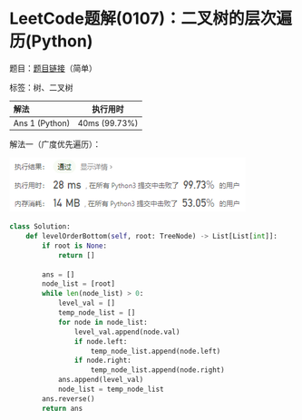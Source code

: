 # LeetCode题解(0107)：二叉树的层次遍历(Python)

题目：[题目链接](https://leetcode-cn.com/problems/binary-tree-level-order-traversal-ii/)（简单）

标签：树、二叉树

| 解法           | 执行用时      |
| :------------- | ------------- |
| Ans 1 (Python) | 40ms (99.73%) |

解法一（广度优先遍历）：

![LeetCode题解(0107)：截图](LeetCode题解(0107)：截图.png)

```python
class Solution:
    def levelOrderBottom(self, root: TreeNode) -> List[List[int]]:
        if root is None:
            return []

        ans = []
        node_list = [root]
        while len(node_list) > 0:
            level_val = []
            temp_node_list = []
            for node in node_list:
                level_val.append(node.val)
                if node.left:
                    temp_node_list.append(node.left)
                if node.right:
                    temp_node_list.append(node.right)
            ans.append(level_val)
            node_list = temp_node_list
        ans.reverse()
        return ans
```